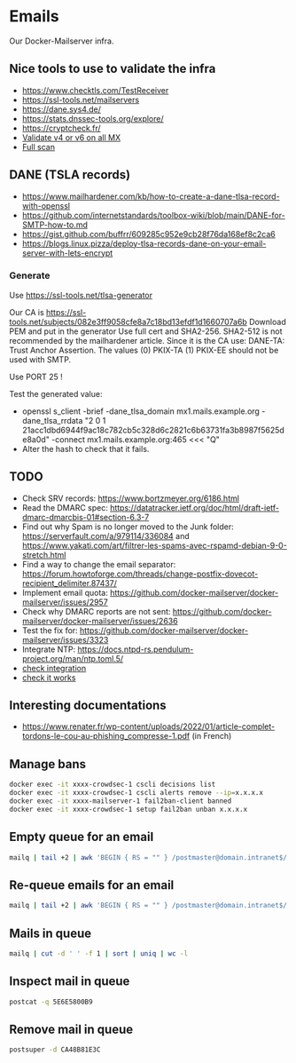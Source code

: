 # Emails

Our Docker-Mailserver infra.

## Nice tools to use to validate the infra

- https://www.checktls.com/TestReceiver
- https://ssl-tools.net/mailservers
- https://dane.sys4.de/
- https://stats.dnssec-tools.org/explore/
- https://cryptcheck.fr/
- [Validate v4 or v6 on all MX](https://network-tools.webwiz.net/email-test.htm)
- [Full scan](https://email-security-scans.org/)

## DANE (TSLA records)

- https://www.mailhardener.com/kb/how-to-create-a-dane-tlsa-record-with-openssl
- https://github.com/internetstandards/toolbox-wiki/blob/main/DANE-for-SMTP-how-to.md
- https://gist.github.com/buffrr/609285c952e9cb28f76da168ef8c2ca6
- https://blogs.linux.pizza/deploy-tlsa-records-dane-on-your-email-server-with-lets-encrypt

### Generate

Use https://ssl-tools.net/tlsa-generator

Our CA is https://ssl-tools.net/subjects/082e3ff9058cfe8a7c18bd13efdf1d1660707a6b
Download PEM and put in the generator
Use full cert and SHA2-256.
SHA2-512 is not recommended by the mailhardener article.
Since it is the CA use: DANE-TA: Trust Anchor Assertion.
The values (0) PKIX-TA (1) PKIX-EE should not be used with SMTP.

Use PORT 25 !

Test the generated value:

- openssl s_client -brief -dane_tlsa_domain mx1.mails.example.org -dane_tlsa_rrdata "2 0 1 21acc1dbd6944f9ac18c782cb5c328d6c2821c6b63731fa3b8987f5625de8a0d" -connect mx1.mails.example.org:465 <<< "Q"
- Alter the hash to check that it fails.

## TODO

- Check SRV records: https://www.bortzmeyer.org/6186.html
- Read the DMARC spec: https://datatracker.ietf.org/doc/html/draft-ietf-dmarc-dmarcbis-01#section-6.3-7
- Find out why Spam is no longer moved to the Junk folder: https://serverfault.com/a/979114/336084 and https://www.yakati.com/art/filtrer-les-spams-avec-rspamd-debian-9-0-stretch.html
- Find a way to change the email separator: https://forum.howtoforge.com/threads/change-postfix-dovecot-recipient_delimiter.87437/
- Implement email quota: https://github.com/docker-mailserver/docker-mailserver/issues/2957
- Check why DMARC reports are not sent: https://github.com/docker-mailserver/docker-mailserver/issues/2636
- Test the fix for: https://github.com/docker-mailserver/docker-mailserver/issues/3323
- Integrate NTP: https://docs.ntpd-rs.pendulum-project.org/man/ntp.toml.5/
- [check integration](https://spfbl.net/en/dnswl/)
- [check it works](https://doc.ubuntu-fr.org/ssmtp)

## Interesting documentations

- https://www.renater.fr/wp-content/uploads/2022/01/article-complet-tordons-le-cou-au-phishing_compresse-1.pdf (in French)

## Manage bans

```sh
docker exec -it xxxx-crowdsec-1 cscli decisions list
docker exec -it xxxx-crowdsec-1 cscli alerts remove --ip=x.x.x.x
docker exec -it xxxx-mailserver-1 fail2ban-client banned
docker exec -it xxxx-crowdsec-1 setup fail2ban unban x.x.x.x
```

## Empty queue for an email

```sh
mailq | tail +2 | awk 'BEGIN { RS = "" } /postmaster@domain.intranet$/ { print $1 }' | tr -d '*!#' | postsuper -d -
```

## Re-queue emails for an email

```sh
mailq | tail +2 | awk 'BEGIN { RS = "" } /postmaster@domain.intranet$/ { print $1 }' | tr -d '*!#' | postsuper -r -
```

## Mails in queue

```sh
mailq | cut -d ' ' -f 1 | sort | uniq | wc -l
```

## Inspect mail in queue

```sh
postcat -q 5E6E5800B9
```

## Remove mail in queue

```sh
postsuper -d CA48B81E3C
```
